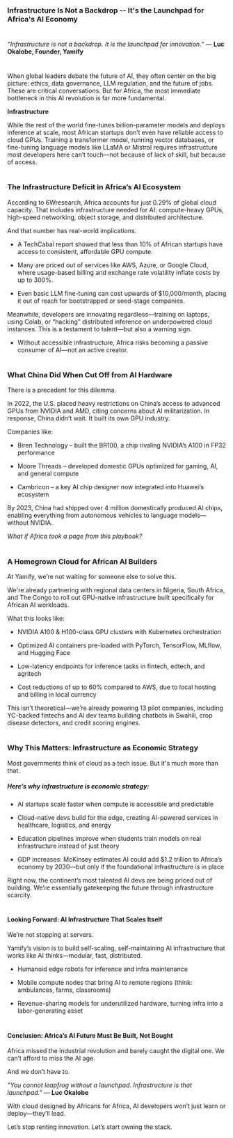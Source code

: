 ### Infrastructure Is Not a Backdrop -- It's the Launchpad for Africa's AI Economy 
#

*“Infrastructure is not a backdrop. It is the launchpad for innovation.”*
— **Luc Okalobe, Founder, Yamify**
#

When global leaders debate the future of AI, they often center on the big picture: ethics, data governance, LLM regulation, and the future of jobs. These are critical conversations. But for Africa, the most immediate bottleneck in this AI revolution is far more fundamental.

**Infrastructure**

While the rest of the world fine-tunes billion-parameter models and deploys inference at scale, most African startups don’t even have reliable access to cloud GPUs. Training a transformer model, running vector databases, or fine-tuning language models like LLaMA or Mistral requires infrastructure most developers here can’t touch—not because of lack of skill, but because of access.
#

### The Infrastructure Deficit in Africa’s AI Ecosystem

According to 6Wresearch, Africa accounts for just 0.29% of global cloud capacity. That includes infrastructure needed for AI: compute-heavy GPUs, high-speed networking, object storage, and distributed architecture.

And that number has real-world implications.

- A TechCabal report showed that less than 10% of African startups have access to consistent, affordable GPU compute.

- Many are priced out of services like AWS, Azure, or Google Cloud, where usage-based billing and exchange rate volatility inflate costs by up to 300%.

- Even basic LLM fine-tuning can cost upwards of $10,000/month, placing it out of reach for bootstrapped or seed-stage companies.

Meanwhile, developers are innovating regardless—training on laptops, using Colab, or “hacking” distributed inference on underpowered cloud instances. This is a testament to talent—but also a warning sign.

- Without accessible infrastructure, Africa risks becoming a passive consumer of AI—not an active creator.
#

### What China Did When Cut Off from AI Hardware

There is a precedent for this dilemma.

In 2022, the U.S. placed heavy restrictions on China’s access to advanced GPUs from NVIDIA and AMD, citing concerns about AI militarization. In response, China didn’t wait. It built its own GPU industry.

Companies like:

- Biren Technology – built the BR100, a chip rivaling NVIDIA’s A100 in FP32 performance

- Moore Threads – developed domestic GPUs optimized for gaming, AI, and general compute

- Cambricon – a key AI chip designer now integrated into Huawei’s ecosystem

By 2023, China had shipped over 4 million domestically produced AI chips, enabling everything from autonomous vehicles to language models—without NVIDIA.

*What if Africa took a page from this playbook?*
#

### A Homegrown Cloud for African AI Builders

At Yamify, we’re not waiting for someone else to solve this.

We're already partnering with regional data centers in Nigeria, South Africa, and The Congo to roll out GPU-native infrastructure built specifically for African AI workloads.

What this looks like:

- NVIDIA A100 & H100-class GPU clusters with Kubernetes orchestration

- Optimized AI containers pre-loaded with PyTorch, TensorFlow, MLflow, and Hugging Face

- Low-latency endpoints for inference tasks in fintech, edtech, and agritech

- Cost reductions of up to 60% compared to AWS, due to local hosting and billing in local currency

This isn’t theoretical—we’re already powering 13 pilot companies, including YC-backed fintechs and AI dev teams building chatbots in Swahili, crop disease detectors, and credit scoring engines.
#

### Why This Matters: Infrastructure as Economic Strategy

Most governments think of cloud as a tech issue. But it's much more than that.

##### Here’s why infrastructure is economic strategy: 

- AI startups scale faster when compute is accessible and predictable

- Cloud-native devs build for the edge, creating AI-powered services in healthcare, logistics, and energy

- Education pipelines improve when students train models on real infrastructure instead of just theory

- GDP increases: McKinsey estimates AI could add $1.2 trillion to Africa’s economy by 2030—but only if the foundational infrastructure is in place

Right now, the continent’s most talented AI devs are being priced out of building. We’re essentially gatekeeping the future through infrastructure scarcity.
#

#### Looking Forward: AI Infrastructure That Scales Itself

We’re not stopping at servers.

Yamify’s vision is to build self-scaling, self-maintaining AI infrastructure that works like AI thinks—modular, fast, distributed.

- Humanoid edge robots for inference and infra maintenance

- Mobile compute nodes that bring AI to remote regions (think: ambulances, farms, classrooms)

- Revenue-sharing models for underutilized hardware, turning infra into a labor-generating asset
#

#### Conclusion: Africa’s AI Future Must Be Built, Not Bought

Africa missed the industrial revolution and barely caught the digital one. We can’t afford to miss the AI age.

And we don’t have to.

*"You cannot leapfrog without a launchpad. Infrastructure is that launchpad."*
— **Luc Okalobe**

With cloud designed by Africans for Africa, AI developers won’t just learn or deploy—they’ll lead.

Let’s stop renting innovation.
Let’s start owning the stack.





